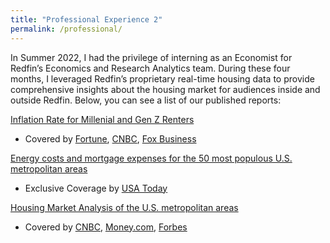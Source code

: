 ```yaml
---
title: "Professional Experience 2"
permalink: /professional/
---
```


In Summer 2022, I had the privilege of interning as an Economist for Redfin’s Economics and Research Analytics team. During these four months, I leveraged Redfin’s proprietary real-time housing data to provide comprehensive insights about the housing market for audiences inside and outside Redfin. Below, you can see a list of our published reports:

[Inflation Rate for Millenial and Gen Z Renters](https://www.redfin.com/news/inflation-renters-gen-z-millennials-2022/)

- Covered by [Fortune](https://fortune.com/2022/09/03/millennial-gen-z-renters-big-cities-higher-inflation-rates/), [CNBC](https://www.cnbc.com/2022/09/05/how-long-it-takes-millennials-to-save-enough-to-buy-a-home.html), [Fox Business](https://www.foxbusiness.com/lifestyle/inflation-hits-these-renters-hardest)

[Energy costs and mortgage expenses for the 50 most populous U.S. metropolitan areas](https://www.redfin.com/news/energy-costs-housing-2022/)

- Exclusive Coverage by [USA Today](https://www.usatoday.com/story/money/2022/07/15/mortgage-costs-energy-bills-homebuyers-50-metros/10039676002/?gnt-cfr=1#:~:text=Nationwide%2C%20heating%20and%20electricity%20bills,shared%20exclusively%20with%20USA%20TODAY.)

[Housing Market Analysis of the U.S. metropolitan areas](https://www.redfin.com/news/housing-markets-cooling-fastest-bay-area-2022/)

- Covered by [CNBC](https://www.cnbc.com/2022/07/12/us-real-estate-markets-that-are-cooling-the-fastest.html), [Money.com](https://money.com/cities-housing-market-cooling-fastest/), [Forbes](https://www.forbes.com/sites/brendarichardson/2022/08/04/housing-markets-that-show-signs-of-cooling-down-or-heating-up/?sh=368c725b1cd5)